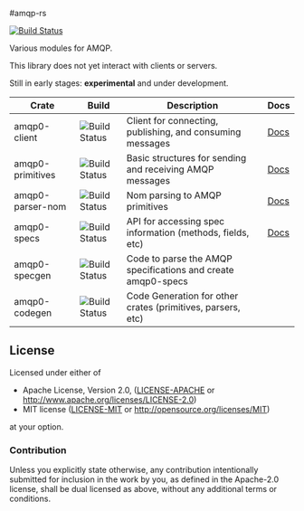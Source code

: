 #amqp-rs

[![Build Status](https://travis-ci.org/alreece45/amqp-rs.svg?branch=master)](https://travis-ci.org/alreece45/amqp-rs)

Various modules for AMQP.

This library does not yet interact with clients or servers.

Still in early stages: **experimental** and under development.

| Crate | Build | Description | Docs |
| --- | --- | --- | --- |
amqp0-client     | ![Build Status](https://badges.herokuapp.com/travis/alreece45/amqp-rs?env=TEST_DIR=amqp0/client&label=client) | Client for connecting, publishing, and consuming messages | [Docs](https://alreece45.github.io/amqp-rs/amqp0_client/index.html) |
amqp0-primitives | ![Build Status](https://badges.herokuapp.com/travis/alreece45/amqp-rs?env=TEST_DIR=amqp0/primitives&label=primitives) | Basic structures for sending and receiving AMQP messages | [Docs](https://alreece45.github.io/amqp-rs/amqp0_primitives/index.html) |
amqp0-parser-nom | ![Build Status](https://badges.herokuapp.com/travis/alreece45/amqp-rs?env=TEST_DIR=amqp0/parser-nom&label=parser-nom) | Nom parsing to AMQP primitives | [Docs](https://alreece45.github.io/amqp-rs/amqp0_parser_nom/index.html) |
amqp0-specs      | ![Build Status](https://badges.herokuapp.com/travis/alreece45/amqp-rs?env=TEST_DIR=amqp0/specs&label=specs)| API for accessing spec information (methods, fields, etc) | [Docs](https://alreece45.github.io/amqp-rs/amqp0_specs/index.html) |
amqp0-specgen    | ![Build Status](https://badges.herokuapp.com/travis/alreece45/amqp-rs?env=TEST_DIR=amqp0/specgen&label=specgen)| Code to parse the AMQP specifications and create amqp0-specs ||
amqp0-codegen    | ![Build Status](https://badges.herokuapp.com/travis/alreece45/amqp-rs?env=TEST_DIR=amqp0/codegen&label=codegen) | Code Generation for other crates (primitives, parsers, etc) ||

## License

Licensed under either of

 * Apache License, Version 2.0, ([LICENSE-APACHE](LICENSE-APACHE) or http://www.apache.org/licenses/LICENSE-2.0)
 * MIT license ([LICENSE-MIT](LICENSE-MIT) or http://opensource.org/licenses/MIT)

at your option.

### Contribution

Unless you explicitly state otherwise, any contribution intentionally submitted
for inclusion in the work by you, as defined in the Apache-2.0 license, shall be dual licensed as above, without any
additional terms or conditions.